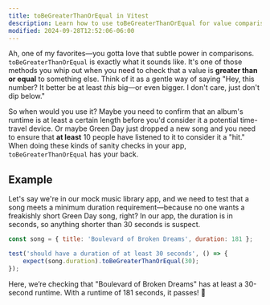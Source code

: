 ```yaml
---
title: toBeGreaterThanOrEqual in Vitest
description: Learn how to use toBeGreaterThanOrEqual for value comparisons.
modified: 2024-09-28T12:52:06-06:00
---
```


Ah, one of my favorites—you gotta love that subtle power in comparisons. `toBeGreaterThanOrEqual` is exactly what it sounds like. It's one of those methods you whip out when you need to check that a value is **greater than or equal** to something else. Think of it as a gentle way of saying "Hey, this number? It better be at least _this_ big—or even bigger. I don't care, just don't dip below."

So when would you use it? Maybe you need to confirm that an album's runtime is at least a certain length before you'd consider it a potential time-travel device. Or maybe Green Day just dropped a new song and you need to ensure that **at least** 10 people have listened to it to consider it a "hit." When doing these kinds of sanity checks in your app, `toBeGreaterThanOrEqual` has your back.

## Example

Let's say we're in our mock music library app, and we need to test that a song meets a minimum duration requirement—because no one wants a freakishly short Green Day song, right? In our app, the duration is in seconds, so anything shorter than 30 seconds is suspect.

```javascript
const song = { title: 'Boulevard of Broken Dreams', duration: 181 };

test('should have a duration of at least 30 seconds', () => {
	expect(song.duration).toBeGreaterThanOrEqual(30);
});
```

Here, we’re checking that "Boulevard of Broken Dreams" has at least a 30-second runtime. With a runtime of 181 seconds, it passes! 🎉
